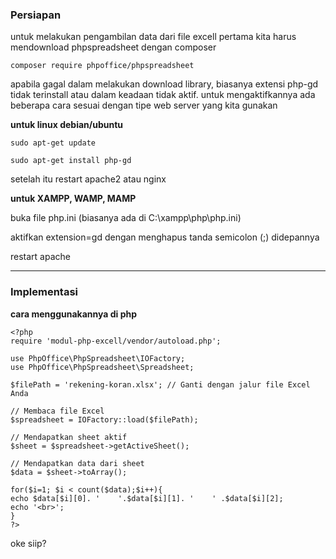 ### Persiapan

untuk melakukan pengambilan data dari file excell pertama kita harus mendownload phpspreadsheet dengan composer

  ```composer require phpoffice/phpspreadsheet```
  
apabila gagal dalam melakukan download library, biasanya extensi php-gd tidak terinstall atau dalam keadaan tidak aktif. untuk mengaktifkannya ada beberapa cara sesuai dengan tipe web server yang kita gunakan

**untuk linux debian/ubuntu**

  ```sudo apt-get update```
  
  ```sudo apt-get install php-gd```
  
setelah itu restart apache2 atau nginx


**untuk XAMPP, WAMP, MAMP**

  buka file php.ini (biasanya ada di C:\xampp\php\php.ini)
  
  aktifkan extension=gd dengan menghapus tanda semicolon (;) didepannya
  
  restart apache

***

### Implementasi

**cara menggunakannya di php**

  ```
<?php
require 'modul-php-excell/vendor/autoload.php';

use PhpOffice\PhpSpreadsheet\IOFactory;
use PhpOffice\PhpSpreadsheet\Spreadsheet;

$filePath = 'rekening-koran.xlsx'; // Ganti dengan jalur file Excel Anda

// Membaca file Excel
$spreadsheet = IOFactory::load($filePath);

// Mendapatkan sheet aktif
$sheet = $spreadsheet->getActiveSheet();

// Mendapatkan data dari sheet
$data = $sheet->toArray();

for($i=1; $i < count($data);$i++){
  echo $data[$i][0]. '    '.$data[$i][1]. '    ' .$data[$i][2];
  echo '<br>'; 
}
?>
```

oke siip?

